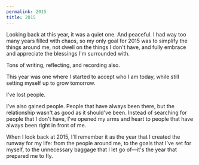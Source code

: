 ```yaml
---
permalink: 2015
title: 2015
---
```


Looking back at this year, it was a quiet one. And peaceful. I had way too many years filled with chaos, so my only goal for 2015 was to simplify the things around me, not dwell on the things I don't have, and fully embrace and appreciate the blessings I'm surrounded with.

Tons of writing, reflecting, and recording also.

This year was one where I started to accept who I am today, while still setting myself up to grow tomorrow.

I've lost people.

I've also gained people. People that have always been there, but the relationship wasn't as good as it should've been. Instead of searching for people that I don't have, I've opened my arms and heart to people that have always been right in front of me.

When I look back at 2015, I'll remember it as the year that I created the runway for my life: from the people around me, to the goals that I've set for myself, to the unnecessary baggage that I let go of—it's the year that prepared me to fly.